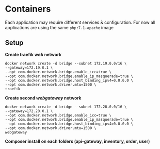 # Containers

Each application may require different services & configuration.
For now all applications are using the same `php:7.1-apache` image


Setup
-------------

**Create traefik _web_ network**
```
docker network create -d bridge --subnet 172.19.0.0/16 \
--gateway=172.19.0.1 \
--opt com.docker.network.bridge.enable_icc=true \
--opt com.docker.network.bridge.enable_ip_masquerade=true \
--opt com.docker.network.bridge.host_binding_ipv4=0.0.0.0 \
--opt com.docker.network.driver.mtu=1500 \
traefik
```

**Create second _webgateway_ network**
```
docker network create -d bridge --subnet 172.20.0.0/16 \
--gateway=172.20.0.1 \
--opt com.docker.network.bridge.enable_icc=true \
--opt com.docker.network.bridge.enable_ip_masquerade=true \
--opt com.docker.network.bridge.host_binding_ipv4=0.0.0.0 \
--opt com.docker.network.driver.mtu=1500 \
webgateway
```

**Composer install on each folders (api-gateway, inventory, order, user)**